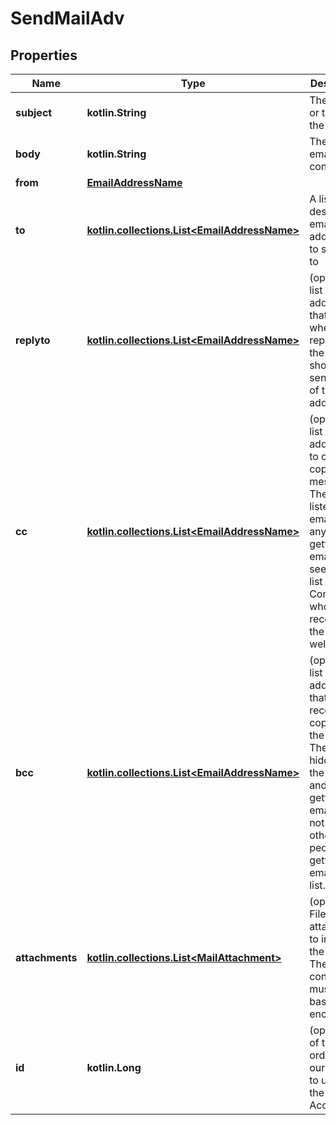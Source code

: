 
# SendMailAdv

## Properties
Name | Type | Description | Notes
------------ | ------------- | ------------- | -------------
**subject** | **kotlin.String** | The subject or title of the email | 
**body** | **kotlin.String** | The main email contents. | 
**from** | [**EmailAddressName**](EmailAddressName.md) |  | 
**to** | [**kotlin.collections.List&lt;EmailAddressName&gt;**](EmailAddressName.md) | A list of destionation email addresses to send this to | 
**replyto** | [**kotlin.collections.List&lt;EmailAddressName&gt;**](EmailAddressName.md) | (optional) A list of email addresses that specify where replies to the email should be sent instead of the _from_ address. |  [optional]
**cc** | [**kotlin.collections.List&lt;EmailAddressName&gt;**](EmailAddressName.md) | (optional) A list of email addresses to carbon copy this message to.  They are listed on the email and anyone getting the email can see this full list of Contacts who received the email as well. |  [optional]
**bcc** | [**kotlin.collections.List&lt;EmailAddressName&gt;**](EmailAddressName.md) | (optional) list of email addresses that should receive copies of the email.  They are hidden on the email and anyone gettitng the email would not see the other people getting the email in this list. |  [optional]
**attachments** | [**kotlin.collections.List&lt;MailAttachment&gt;**](MailAttachment.md) | (optional) File attachments to include in the email.  The file contents must be base64 encoded! |  [optional]
**id** | **kotlin.Long** | (optional)  ID of the Mail order within our system to use as the Mail Account. |  [optional]



